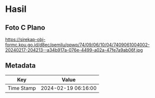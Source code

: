# Hasil

## Foto C Plano

https://sirekap-obj-formc.kpu.go.id/d8ec/pemilu/ppwp/74/09/06/10/04/7409061004002-20240217-204213--a34b917a-076e-4499-a02a-47fe7a9ab06f.jpg


## Metadata

| Key        | Value               |
| ---------- | ------------------- |
| Time Stamp | 2024-02-19 06:16:00 |



